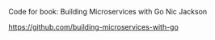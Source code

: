 Code for book: Building Microservices with Go
Nic Jackson

https://github.com/building-microservices-with-go